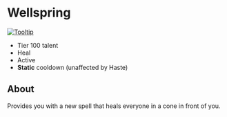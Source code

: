 # Wellspring

[![Tooltip](https://user-images.githubusercontent.com/2842471/40586717-5aec543e-61c6-11e8-9381-99da5e389e47.png)](https://beta.wowdb.com/spells/197995-wellspring)

- Tier 100 talent
- Heal
- Active
- **Static** cooldown (unaffected by Haste)

## About

Provides you with a new spell that heals everyone in a cone in front of you.

